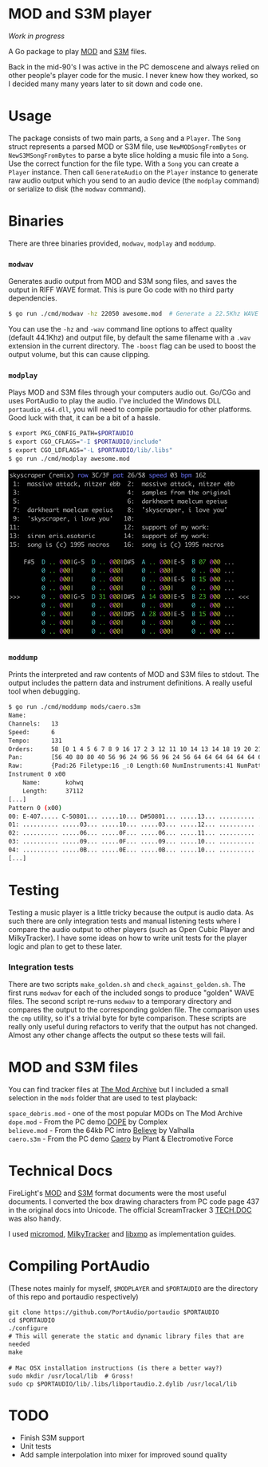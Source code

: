 # MOD and S3M player

_Work in progress_

A Go package to play [MOD](<https://en.wikipedia.org/wiki/MOD_(file_format)>) and [S3M](https://en.wikipedia.org/wiki/S3M) files.

Back in the mid-90's I was active in the PC demoscene and always relied on other people's player code for the music. I never knew how they worked, so I decided many many years later to sit down and code one.

# Usage

The package consists of two main parts, a `Song` and a `Player`. The `Song` struct represents a parsed MOD or S3M file, use `NewMODSongFromBytes` or `NewS3MSongFromBytes` to parse a byte slice holding a music file into a `Song`. Use the correct function for the file type. With a `Song` you can create a `Player` instance. Then call `GenerateAudio` on the `Player` instance to generate raw audio output which you send to an audio device (the `modplay` command) or serialize to disk (the `modwav` command).

# Binaries

There are three binaries provided, `modwav`, `modplay` and `moddump`.

### `modwav`

Generates audio output from MOD and S3M song files, and saves the output in RIFF WAVE format. This is pure Go code with no third party dependencies.

```bash
$ go run ./cmd/modwav -hz 22050 awesome.mod  # Generate a 22.5Khz WAVE file from awesome.mod called awesome.wav
```

You can use the `-hz` and `-wav` command line options to affect quality (default 44.1Khz) and output file, by default the same filename with a `.wav` extension in the current directory. The `-boost` flag can be used to boost the output volume, but this can cause clipping.

### `modplay`

Plays MOD and S3M files through your computers audio out. Go/CGo and uses PortAudio to play the audio. I've included the Windows DLL `portaudio_x64.dll`, you will need to compile portaudio for other platforms. Good luck with that, it can be a bit of a hassle.

```bash
$ export PKG_CONFIG_PATH=$PORTAUDIO
$ export CGO_CFLAGS="-I $PORTAUDIO/include"
$ export CGO_LDFLAGS="-L $PORTAUDIO/lib/.libs"
$ go run ./cmd/modplay awesome.mod
```

![Screenshot of modplay](/docs/modplay.png)

### `moddump`

Prints the interpreted and raw contents of MOD and S3M files to stdout. The output includes the pattern data and instrument definitions. A really useful tool when debugging.

```bash
$ go run ./cmd/moddump mods/caero.s3m
Name:		
Channels:	13
Speed:		6
Tempo:		131
Orders:		58 [0 1 4 5 6 7 8 9 16 17 2 3 12 11 10 14 13 14 18 19 20 21 22 21 24 25 24 25 30 31 32 33 34 33 35 36 35 36 37 38 37 38 39 40 41 42 39 40 41 42 46 47 48 49 50 43 44 45]
Pan:		[56 40 80 80 40 56 96 24 96 56 96 24 56 64 64 64 64 64 64 64 64 64 64 64 64 64 64 64 64 64 64 64]
Raw:		{Pad:26 Filetype:16 _:0 Length:60 NumInstruments:41 NumPatterns:51 Flags:0 Tracker:4896 SampleFormat:2 _:[0 0 0 0] GlobalVolume:64 Speed:6 Tempo:131 MasterVolume:176 _:0 Panning:252 _:[0 0 0 0 0 0 0 0] _:[0 0] ChannelSettings:[0 8 1 9 2 10 3 11 4 12 5 13 6 255 255 255 255 255 255 255 255 255 255 255 255 255 255 255 255 255 255 255]}
Instrument 0 x00
	Name:		kohwq
	Length:		37112
[...]
Pattern 0 (x00)
00: E-407..... C-50801... .....10... D#50801... .....13... .......... .......... .......... .......... .......... A-40901... .......... .......... 
01: .......... .....03... .....10... .....03... .....12... .......... .......... .......... .......... .......... .....01... .......... .......... 
02: .......... .....06... .....0F... .....06... .....11... .......... .......... .......... .......... .......... .....01... .......... .......... 
03: .......... .....09... .....0F... .....09... .....10... .......... .......... .......... .......... .......... .....02... .......... .......... 
04: .......... .....0B... .....0E... .....0B... .....10... .......... .......... .......... .......... .......... .....02... .......... .......... 
[...]
```

# Testing

Testing a music player is a little tricky because the output is audio data. As such there are only integration tests and manual listening tests where I compare the audio output to other players (such as Open Cubic Player and MilkyTracker). I have some ideas on how to write unit tests for the player logic and plan to get to these later.

### Integration tests

There are two scripts `make_golden.sh` and `check_against_golden.sh`. The first runs `modwav` for each of the included songs to produce "golden" WAVE files. The second script re-runs `modwav` to a temporary directory and compares the output to the corresponding golden file. The comparison uses the `cmp` utility, so it's a trivial byte for byte comparison. These scripts are really only useful during refactors to verify that the output has not changed. Almost any other change affects the output so these tests will fail.

# MOD and S3M files

You can find tracker files at [The Mod Archive](https://modarchive.org/) but I included a small selection in the `mods` folder that are used to test playback:

`space_debris.mod` - one of the most popular MODs on The Mod Archive\
`dope.mod` - From the PC demo [DOPE](http://www.pouet.net/prod.php?which=37) by Complex\
`believe.mod` - From the 64kb PC intro [Believe](http://www.pouet.net/prod.php?which=1151) by Valhalla\
`caero.s3m` - From the PC demo [Caero](https://www.pouet.net/prod.php?which=2163) by Plant & Electromotive Force

# Technical Docs

FireLight's [MOD](docs/fmoddoc.txt) and [S3M](docs/fs3mdoc.txt) format documents were the most useful documents. I converted the box drawing characters from PC code page 437 in the original docs into Unicode. The official ScreamTracker 3 [TECH.DOC](docs/s3m_tech.doc) was also handy.

I used [micromod](https://github.com/martincameron/micromod), [MilkyTracker](https://github.com/milkytracker/MilkyTracker) and [libxmp](https://github.com/libxmp/libxmp) as implementation guides.

# Compiling PortAudio

(These notes mainly for myself, `$MODPLAYER` and `$PORTAUDIO` are the directory of this repo and portaudio respectively)

```
git clone https://github.com/PortAudio/portaudio $PORTAUDIO
cd $PORTAUDIO
./configure
# This will generate the static and dynamic library files that are needed
make

# Mac OSX installation instructions (is there a better way?)
sudo mkdir /usr/local/lib  # Gross!
sudo cp $PORTAUDIO/lib/.libs/libportaudio.2.dylib /usr/local/lib
```

# TODO

- Finish S3M support
- Unit tests
- Add sample interpolation into mixer for improved sound quality
